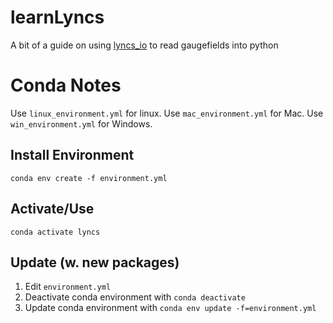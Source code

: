 # learnLyncs
A bit of a guide on using [lyncs_io](https://github.com/Lyncs-API/lyncs.io) to read gaugefields into python

# Conda Notes
Use `linux_environment.yml` for linux. Use `mac_environment.yml` for Mac. Use `win_environment.yml` for Windows.

## Install Environment
```conda env create -f environment.yml```
## Activate/Use
```conda activate lyncs```
## Update (w. new packages)

1. Edit `environment.yml`
2. Deactivate conda environment with `conda deactivate`
3. Update conda environment with `conda env update -f=environment.yml`

